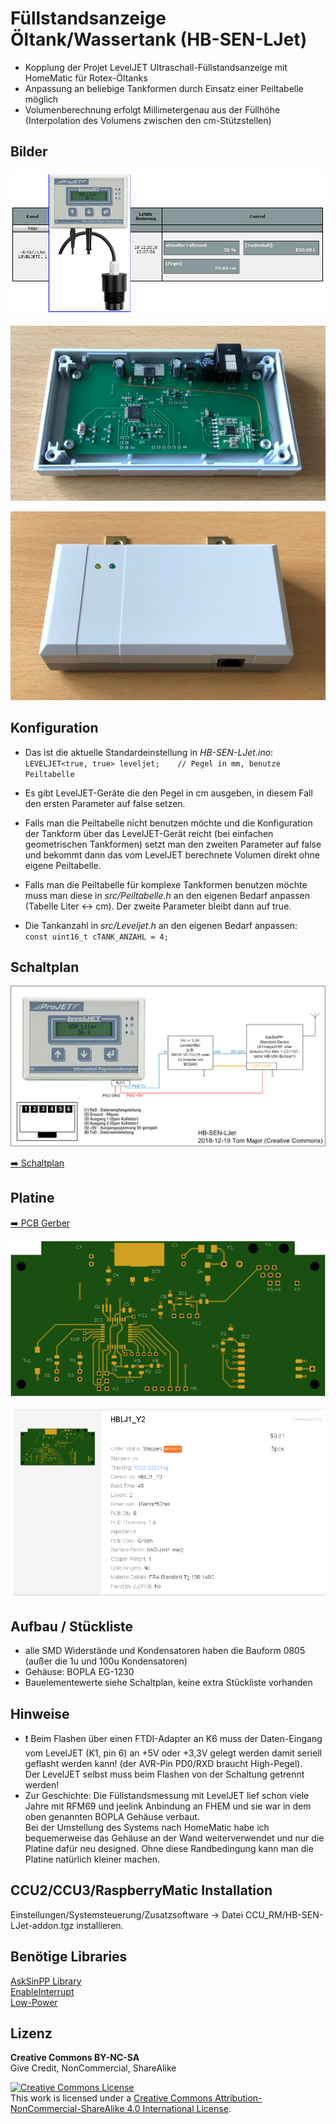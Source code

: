 
# Füllstandsanzeige Öltank/Wassertank (HB-SEN-LJet)

- Kopplung der Projet LevelJET Ultraschall-Füllstandsanzeige mit HomeMatic für Rotex-Öltanks
- Anpassung an beliebige Tankformen durch Einsatz einer Peiltabelle möglich
- Volumenberechnung erfolgt Millimetergenau aus der Füllhöhe (Interpolation des Volumens zwischen den cm-Stützstellen)


## Bilder

![pic](Images/LevelJet_WebUI.jpg)

![pic](Images/HB-SEN-LJet_1.jpg)

![pic](Images/HB-SEN-LJet_2.jpg)


## Konfiguration

- Das ist die aktuelle Standardeinstellung in *HB-SEN-LJet.ino*:<br>
`LEVELJET<true, true> leveljet;    // Pegel in mm, benutze Peiltabelle`

- Es gibt LevelJET-Geräte die den Pegel in cm ausgeben, in diesem Fall den ersten Parameter auf false setzen.

- Falls man die Peiltabelle nicht benutzen möchte und die Konfiguration der Tankform über das LevelJET-Gerät reicht (bei einfachen geometrischen Tankformen) setzt man den zweiten Parameter auf false und bekommt dann das vom LevelJET berechnete Volumen direkt ohne eigene Peiltabelle.

- Falls man die Peiltabelle für komplexe Tankformen benutzen möchte muss man diese in *src/Peiltabelle.h* an den eigenen Bedarf anpassen (Tabelle Liter <-> cm). Der zweite Parameter bleibt dann auf true.

- Die Tankanzahl in *src/Leveljet.h* an den eigenen Bedarf anpassen:<br>
`const uint16_t cTANK_ANZAHL = 4;`


## Schaltplan

![pic](Images/HB-SEN-LJet_Blockschaltbild.png)

[:arrow_right: Schaltplan](PCB/Files/HB-SEN-LJet.pdf)


## Platine

[:arrow_right: PCB Gerber](PCB)

![pic](Images/HB-SEN-LJet_PCB.png)

![pic](Images/HB-SEN-LJet_PCB_Bestellung.png)


## Aufbau / Stückliste

- alle SMD Widerstände und Kondensatoren haben die Bauform 0805 (außer die 1u und 100u Kondensatoren)
- Gehäuse: BOPLA EG-1230
- Bauelementewerte siehe Schaltplan, keine extra Stückliste vorhanden


## Hinweise

- :exclamation: Beim Flashen über einen FTDI-Adapter an K6 muss der Daten-Eingang vom LevelJET (K1, pin 6) an +5V oder +3,3V gelegt werden damit seriell geflasht werden kann! (der AVR-Pin PD0/RXD braucht High-Pegel).<br>
  Der LevelJET selbst muss beim Flashen von der Schaltung getrennt werden!
- Zur Geschichte: Die Füllstandsmessung mit LevelJET lief schon viele Jahre mit RFM69 und jeelink Anbindung an FHEM und sie war in dem oben genannten BOPLA Gehäuse verbaut.<br>
  Bei der Umstellung des Systems nach HomeMatic habe ich bequemerweise das Gehäuse an der Wand weiterverwendet und nur die Platine dafür neu designed. Ohne diese Randbedingung kann man die Platine natürlich kleiner machen.


## CCU2/CCU3/RaspberryMatic Installation

Einstellungen/Systemsteuerung/Zusatzsoftware -> Datei CCU_RM/HB-SEN-LJet-addon.tgz installieren.


## Benötige Libraries

[AskSinPP Library](https://github.com/pa-pa/AskSinPP)</br>
[EnableInterrupt](https://github.com/GreyGnome/EnableInterrupt)</br>
[Low-Power](https://github.com/rocketscream/Low-Power)


## Lizenz

**Creative Commons BY-NC-SA**<br>
Give Credit, NonCommercial, ShareAlike

<a rel="license" href="http://creativecommons.org/licenses/by-nc-sa/4.0/"><img alt="Creative Commons License" style="border-width:0" src="https://i.creativecommons.org/l/by-nc-sa/4.0/88x31.png" /></a><br />This work is licensed under a <a rel="license" href="http://creativecommons.org/licenses/by-nc-sa/4.0/">Creative Commons Attribution-NonCommercial-ShareAlike 4.0 International License</a>.
